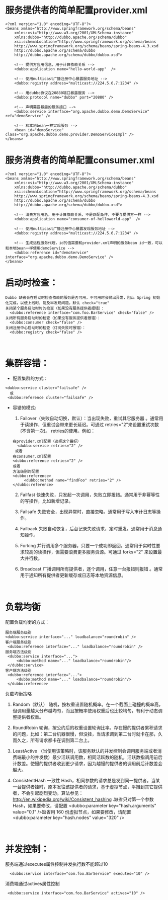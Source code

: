 # 服务提供者的简单配置provider.xml
    <?xml version="1.0" encoding="UTF-8"?>
    <beans xmlns="http://www.springframework.org/schema/beans"
        xmlns:xsi="http://www.w3.org/2001/XMLSchema-instance"
        xmlns:dubbo="http://dubbo.apache.org/schema/dubbo"
        xsi:schemaLocation="http://www.springframework.org/schema/beans        
        http://www.springframework.org/schema/beans/spring-beans-4.3.xsd        
        http://dubbo.apache.org/schema/dubbo        
        http://dubbo.apache.org/schema/dubbo/dubbo.xsd">
    
        <!-- 提供方应用信息，用于计算依赖关系 -->
        <dubbo:application name="hello-world-app"  />
    
        <!-- 使用multicast广播注册中心暴露服务地址 -->
        <dubbo:registry address="multicast://224.5.6.7:1234" />
    
        <!-- 用dubbo协议在20880端口暴露服务 -->
        <dubbo:protocol name="dubbo" port="20880" />
    
        <!-- 声明需要暴露的服务接口 -->
        <dubbo:service interface="org.apache.dubbo.demo.DemoService" ref="demoService" />
    
        <!-- 和本地bean一样实现服务 -->
        <bean id="demoService" class="org.apache.dubbo.demo.provider.DemoServiceImpl" />
    </beans>

# 服务消费者的简单配置consumer.xml
    <?xml version="1.0" encoding="UTF-8"?>
    <beans xmlns="http://www.springframework.org/schema/beans"
        xmlns:xsi="http://www.w3.org/2001/XMLSchema-instance"
        xmlns:dubbo="http://dubbo.apache.org/schema/dubbo"
        xsi:schemaLocation="http://www.springframework.org/schema/beans        
        http://www.springframework.org/schema/beans/spring-beans-4.3.xsd       
        http://dubbo.apache.org/schema/dubbo        
        http://dubbo.apache.org/schema/dubbo/dubbo.xsd">
    
        <!-- 消费方应用名，用于计算依赖关系，不是匹配条件，不要与提供方一样 -->
        <dubbo:application name="consumer-of-helloworld-app"  />
    
        <!-- 使用multicast广播注册中心暴露发现服务地址 -->
        <dubbo:registry address="multicast://224.5.6.7:1234" />
    
        <!-- 生成远程服务代理，id的值需要和provider.xml声明的服务bean id一致，可以和本地bean一样使用demoService -->
        <dubbo:reference id="demoService" interface="org.apache.dubbo.demo.DemoService" />
    </beans>

 # 启动时检查：
    Dubbo 缺省会在启动时检查依赖的服务是否可用，不可用时会抛出异常，阻止 Spring 初始化完成，以便上线时，能及早发现问题，默认 check="true"
    关闭某个服务启动时时的检查（如果没有服务提供者报错）：
      <dubbo:reference interface="com.foo.BarService" check="false" />
    关闭所有服务启动时的检查（如果没有服务提供者报错）：
      <dubbo:consumer check="false" />
    关闭注册中心启动时的检查（订阅失败时报错）：
      <dubbo:registry check="false" />


​      
# 集群容错：

- 配置集群的方式：

```
<dubbo:service cluster="failsafe" />
  或
 <dubbo:reference cluster="failsafe" />
```

- 容错的模式:

	1.  Failover（失败自动切换，默认）：当出现失败，重试其它服务器 。通常用于读操作，但重试会带来更长延迟。可通过 retries="2"来设置重试次数(不含第一次)。 retries的使用。例如：               

   ```
   在provider.xml配置（选择这个最好）
     <dubbo:service retries="2" />
    或者
   在consumer.xml配置
   <dubbo:reference retries="2" />
   或者
   方法级别的配置
   <dubbo:reference>
        <dubbo:method name="findFoo" retries="2" />
   </dubbo:reference>
   ```

	2.  Failfast
       快速失败，只发起一次调用，失败立即报错。通常用于非幂等性的写操作，比如新增记录。

	3.   Failsafe 
       失败安全，出现异常时，直接忽略。通常用于写入审计日志等操作。

	4.   Failback 
       失败自动恢复，后台记录失败请求，定时重发。通常用于消息通知操作。

	5.   Forking 
       并行调用多个服务器，只要一个成功即返回。通常用于实时性要求较高的读操作，但需要浪费更多服务资源。可通过 forks="2" 来设置最大并行数。

	6.   Broadcast 
       广播调用所有提供者，逐个调用，任意一台报错则报错 。通常用于通知所有提供者更新缓存或日志等本地资源信息。


​          
  # 负载均衡

配置负载均衡的方式：
```
服务端服务级别
<dubbo:service interface="..." loadbalance="roundrobin" />
客户端服务级别
 <dubbo:reference interface="..." loadbalance="roundrobin" />
服务端方法级别
 <dubbo:service interface="...">
     <dubbo:method name="..." loadbalance="roundrobin"/>
 </dubbo:service>
客户端方法级别
 <dubbo:reference interface="...">
     <dubbo:method name="..." loadbalance="roundrobin"/>
 </dubbo:reference>
```
负载均衡策略
1. Random（默认）
	随机，按权重设置随机概率。在一个截面上碰撞的概率高，但调用量越大分布越均匀，而且按概率使用权重后也比较均匀，有利于动态调整提供者权重。
   
2. RoundRobin
	轮询，按公约后的权重设置轮询比率。存在慢的提供者累积请求的问题，比如：第二台机器很慢，但没挂，当请求调到第二台时就卡在那，久而久之，所有请求都卡在调到第二台上。
   
3. LeastActive
	（当使用该策略时，该服务默认的并发控制会调用服务端或者消费端最小的并发数）最少活跃调用数，相同活跃数的随机，活跃数指调用前后计数差。使慢的提供者收到更少请求，因为越慢的提供者的调用前后计数差会越大。
   
4. ConsistentHash
	一致性 Hash，相同参数的请求总是发到同一提供者。当某一台提供者挂时，原本发往该提供者的请求，基于虚拟节点，平摊到其它提供者，不会引起剧烈变动。算法参见：http://en.wikipedia.org/wiki/Consistent_hashing .缺省只对第一个参数 Hash，如果要修改，请配置 
<dubbo:parameter key="hash.arguments" value="0,1" />缺省用 160 份虚拟节点，如果要修改，请配置 <dubbo:parameter key="hash.nodes" value="320" />


​              
  # 并发控制：
 服务端通过executes属性控制并发执行数不能超过10

```
  <dubbo:service interface="com.foo.BarService" executes="10" />
```


 消费端通过actives属性控制

```
 <dubbo:service interface="com.foo.BarService" actives="10" />
```



